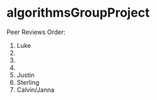 # algorithmsGroupProject

Peer Reviews Order:
1) Luke
2)
3)
4)
5) Justin
6) Sterling
7) Calvin/Janna
